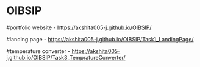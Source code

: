 # OIBSIP


#portfolio website - https://akshita005-j.github.io/OIBSIP/

#landing page - https://akshita005-j.github.io/OIBSIP/Task1_LandingPage/

#temperature converter - https://akshita005-j.github.io/OIBSIP/Task3_TempratureConverter/

